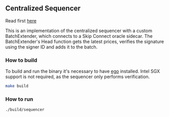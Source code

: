 ## Centralized Sequencer

Read first [here](https://github.com/rollkit/centralized-sequencer)

This is an implementation of the centralized sequencer with a custom BatchExtender, which connects to a Skip Connect oracle sidecar. The BatchExtender's Head function gets the latest prices, verifies the signature using the signer ID and adds it to the batch.


### How to build

To build and run the binary it's necessary to have [ego](https://github.com/edgelesssys/ego) installed. Intel SGX support is not required, as the sequencer only performs verification.

```bash
make build
```

### How to run

```bash
./build/sequencer
```